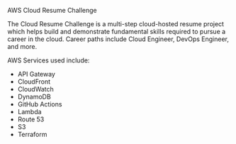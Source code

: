 AWS Cloud Resume Challenge

The Cloud Resume Challenge is a multi-step cloud-hosted resume project which helps build and demonstrate fundamental skills required to pursue a career in the cloud. Career paths include Cloud Engineer, DevOps Engineer, and more.

AWS Services used include:
- API Gateway
- CloudFront
- CloudWatch
- DynamoDB
- GitHub Actions
- Lambda
- Route 53
- S3
- Terraform
